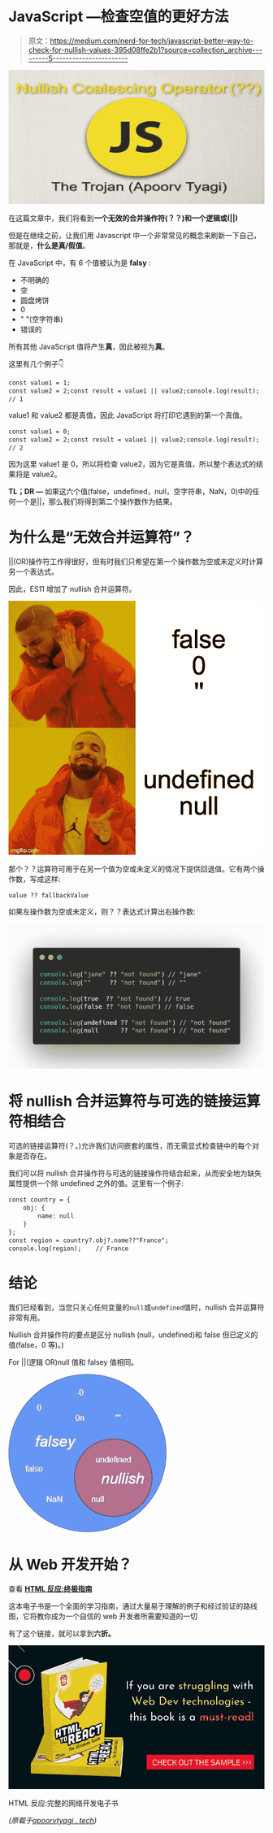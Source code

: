 # JavaScript —检查空值的更好方法

> 原文：<https://medium.com/nerd-for-tech/javascript-better-way-to-check-for-nullish-values-395d08ffe2b1?source=collection_archive---------5----------------------->

![](img/01af6ff3a8d395b88ed62736f867e5c2.png)

在这篇文章中，我们将看到**一个无效的合并操作符(？？)和一个逻辑或(||)**

但是在继续之前，让我们用 Javascript 中一个非常常见的概念来刷新一下自己，那就是，**什么是真/假值**。

在 JavaScript 中，有 6 个值被认为是 **falsy** :

*   不明确的
*   空
*   圆盘烤饼
*   0
*   " "(空字符串)
*   错误的

所有其他 JavaScript 值将产生**真**，因此被视为**真**。

这里有几个例子👇

```
const value1 = 1;
const value2 = 2;const result = value1 || value2;console.log(result); // 1
```

value1 和 value2 都是真值，因此 JavaScript 将打印它遇到的第一个真值。

```
const value1 = 0;
const value2 = 2;const result = value1 || value2;console.log(result); // 2
```

因为这里 value1 是 0，所以将检查 value2，因为它是真值，所以整个表达式的结果将是 value2。

**TL；DR —** 如果这六个值(false，undefined，null，空字符串，NaN，0)中的任何一个是||，那么我们将得到第二个操作数作为结果。

# 为什么是“无效合并运算符”？

||(OR)操作符工作得很好，但有时我们只希望在第一个操作数为空或未定义时计算另一个表达式。

因此，ES11 增加了 nullish 合并运算符。

![](img/4321804f297612688776dffad563a0d9.png)

那个？？运算符可用于在另一个值为空或未定义的情况下提供回退值。它有两个操作数，写成这样:

```
value ?? fallbackValue
```

如果左操作数为空或未定义，则？？表达式计算出右操作数:

![](img/f12ced70d2529d106068cc18b78faef8.png)

# 将 nullish 合并运算符与可选的链接运算符相结合

可选的链接运算符(？。)允许我们访问嵌套的属性，而无需显式检查链中的每个对象是否存在。

我们可以将 nullish 合并操作符与可选的链接操作符结合起来，从而安全地为缺失属性提供一个除 undefined 之外的值。这里有一个例子:

```
const country = {
    obj: {
        name: null
    }
};
const region = country?.obj?.name??"France";
console.log(region);    // France
```

# 结论

我们已经看到，当您只关心任何变量的`null`或`undefined`值时，nullish 合并运算符非常有用。

Nullish 合并操作符的要点是区分 nullish (null，undefined)和 false 但已定义的值(false，0 等)。)

For ||(逻辑 OR)null 值和 falsey 值相同。

![](img/4cf621166627623676c6335b0dfceb4f.png)

# 从 Web 开发开始？

查看 [**HTML 反应:终极指南**](https://gumroad.com/a/316675187)

这本电子书是一个全面的学习指南，通过大量易于理解的例子和经过验证的路线图，它将教你成为一个自信的 web 开发者所需要知道的一切

有了这个链接，就可以拿到**六折。**

[![](img/198b6c32d194de7f3738a144ee9e8650.png)](https://gumroad.com/a/316675187)

HTML 反应:完整的网络开发电子书

*(原载于*[*apoorvtyagi . tech*](https://apoorvtyagi.tech/nullish-coalescing-operator-vs-logical-or-javascript)*)*